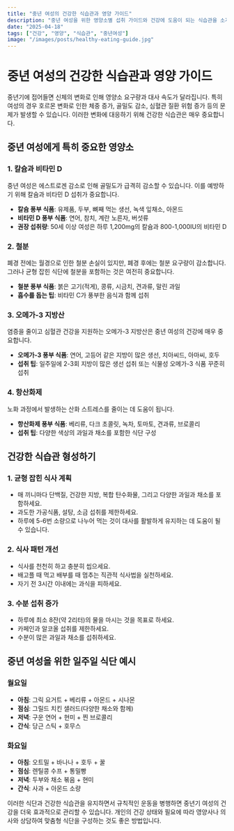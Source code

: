 ```yaml
---
title: "중년 여성의 건강한 식습관과 영양 가이드"
description: "중년 여성을 위한 영양소별 섭취 가이드와 건강에 도움이 되는 식습관을 소개합니다."
date: "2025-04-18"
tags: ["건강", "영양", "식습관", "중년여성"]
image: "/images/posts/healthy-eating-guide.jpg"
---
```


# 중년 여성의 건강한 식습관과 영양 가이드

중년기에 접어들면 신체의 변화로 인해 영양소 요구량과 대사 속도가 달라집니다. 특히 여성의 경우 호르몬 변화로 인한 체중 증가, 골밀도 감소, 심혈관 질환 위험 증가 등의 문제가 발생할 수 있습니다. 이러한 변화에 대응하기 위해 건강한 식습관은 매우 중요합니다.

## 중년 여성에게 특히 중요한 영양소

### 1. 칼슘과 비타민 D

중년 여성은 에스트로겐 감소로 인해 골밀도가 급격히 감소할 수 있습니다. 이를 예방하기 위해 칼슘과 비타민 D 섭취가 중요합니다.

- **칼슘 풍부 식품**: 유제품, 두부, 뼈째 먹는 생선, 녹색 잎채소, 아몬드
- **비타민 D 풍부 식품**: 연어, 참치, 계란 노른자, 버섯류
- **권장 섭취량**: 50세 이상 여성은 하루 1,200mg의 칼슘과 800-1,000IU의 비타민 D

### 2. 철분

폐경 전에는 월경으로 인한 철분 손실이 있지만, 폐경 후에는 철분 요구량이 감소합니다. 그러나 균형 잡힌 식단에 철분을 포함하는 것은 여전히 중요합니다.

- **철분 풍부 식품**: 붉은 고기(적게), 콩류, 시금치, 견과류, 말린 과일
- **흡수를 돕는 팁**: 비타민 C가 풍부한 음식과 함께 섭취

### 3. 오메가-3 지방산

염증을 줄이고 심혈관 건강을 지원하는 오메가-3 지방산은 중년 여성의 건강에 매우 중요합니다.

- **오메가-3 풍부 식품**: 연어, 고등어 같은 지방이 많은 생선, 치아씨드, 아마씨, 호두
- **섭취 팁**: 일주일에 2-3회 지방이 많은 생선 섭취 또는 식물성 오메가-3 식품 꾸준히 섭취

### 4. 항산화제

노화 과정에서 발생하는 산화 스트레스를 줄이는 데 도움이 됩니다.

- **항산화제 풍부 식품**: 베리류, 다크 초콜릿, 녹차, 토마토, 견과류, 브로콜리
- **섭취 팁**: 다양한 색상의 과일과 채소를 포함한 식단 구성

## 건강한 식습관 형성하기

### 1. 균형 잡힌 식사 계획

- 매 끼니마다 단백질, 건강한 지방, 복합 탄수화물, 그리고 다양한 과일과 채소를 포함하세요.
- 과도한 가공식품, 설탕, 소금 섭취를 제한하세요.
- 하루에 5-6번 소량으로 나누어 먹는 것이 대사를 활발하게 유지하는 데 도움이 될 수 있습니다.

### 2. 식사 패턴 개선

- 식사를 천천히 하고 충분히 씹으세요.
- 배고플 때 먹고 배부를 때 멈추는 직관적 식사법을 실천하세요.
- 자기 전 3시간 이내에는 과식을 피하세요.

### 3. 수분 섭취 증가

- 하루에 최소 8잔(약 2리터)의 물을 마시는 것을 목표로 하세요.
- 카페인과 알코올 섭취를 제한하세요.
- 수분이 많은 과일과 채소를 섭취하세요.

## 중년 여성을 위한 일주일 식단 예시

### 월요일
- **아침**: 그릭 요거트 + 베리류 + 아몬드 + 시나몬
- **점심**: 그릴드 치킨 샐러드(다양한 채소와 함께)
- **저녁**: 구운 연어 + 현미 + 찐 브로콜리
- **간식**: 당근 스틱 + 호무스

### 화요일
- **아침**: 오트밀 + 바나나 + 호두 + 꿀
- **점심**: 렌틸콩 수프 + 통밀빵
- **저녁**: 두부와 채소 볶음 + 현미
- **간식**: 사과 + 아몬드 소량

이러한 식단과 건강한 식습관을 유지하면서 규칙적인 운동을 병행하면 중년기 여성의 건강을 더욱 효과적으로 관리할 수 있습니다. 개인의 건강 상태와 필요에 따라 영양사나 의사와 상담하여 맞춤형 식단을 구성하는 것도 좋은 방법입니다. 